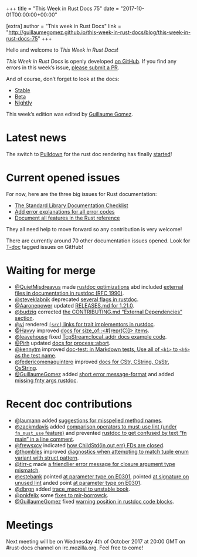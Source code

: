 +++
title = "This Week in Rust Docs 75"
date = "2017-10-01T00:00:00+00:00"

[extra]
author = "This week in Rust Docs"
link = "http://guillaumegomez.github.io/this-week-in-rust-docs/blog/this-week-in-rust-docs-75"
+++
<p>Hello and welcome to <em>This Week in Rust Docs</em>!</p>

<p><em>This Week in Rust Docs</em> is openly developed <a href="https://github.com/GuillaumeGomez/this-week-in-rust-docs">on GitHub</a>.
If you find any errors in this week’s issue, <a href="https://github.com/GuillaumeGomez/this-week-in-rust-docs/pulls">please submit a PR</a>.</p>

<p>And of course, don’t forget to look at the docs:</p>

<ul>
  <li><a href="https://doc.rust-lang.org/">Stable</a></li>
  <li><a href="https://doc.rust-lang.org/beta/">Beta</a></li>
  <li><a href="https://doc.rust-lang.org/nightly/">Nightly</a></li>
</ul>

<p>This week’s edition was edited by <a href="https://github.com/GuillaumeGomez">Guillaume Gomez</a>.</p>

<h1 id="latest-news">Latest news</h1>

<p>The switch to <a href="https://github.com/google/pulldown-cmark">Pulldown</a> for the rust doc rendering has finally <a href="https://github.com/rust-lang/rust/pull/41991">started</a>!</p>

<h1 id="current-opened-issues">Current opened issues</h1>

<p>For now, here are the three big issues for Rust documentation:</p>

<ul>
  <li><a href="https://github.com/rust-lang/rust/issues/29329">The Standard Library Documentation Checklist</a></li>
  <li><a href="https://github.com/rust-lang/rust/issues/32777">Add error explanations for all error codes</a></li>
  <li><a href="https://github.com/rust-lang-nursery/reference/issues/9">Document all features in the Rust reference</a></li>
</ul>

<p>They all need help to move forward so any contribution is very welcome!</p>

<p>There are currently around 70 other documentation issues opened. Look for <a href="https://github.com/rust-lang/rust/labels/T-doc">T-doc</a> tagged issues on GitHub!</p>

<h1 id="waiting-for-merge">Waiting for merge</h1>

<ul>
  <li><a href="https://github.com/QuietMisdreavus">@QuietMisdreavus</a> made <a href="https://github.com/rust-lang/rust/pull/44613">rustdoc optimizations</a> abd included <a href="https://github.com/rust-lang/rust/pull/44781">external files in documentation in rustdoc (RFC 1990)</a>.</li>
  <li><a href="https://github.com/steveklabnik">@steveklabnik</a> deprecated <a href="https://github.com/rust-lang/rust/pull/44138">several flags in rustdoc</a>.</li>
  <li><a href="https://github.com/Aaronepower">@Aaronepower</a> updated <a href="https://github.com/rust-lang/rust/pull/44481">RELEASES.md for 1.21.0</a>.</li>
  <li><a href="https://github.com/budziq">@budziq</a> corrected <a href="https://github.com/rust-lang/rust/pull/44664">the CONTRIBUTING.md “External Dependencies” section</a>.</li>
  <li><a href="https://github.com/vi">@vi</a> rendered <a href="https://github.com/rust-lang/rust/pull/44920"><code class="highlighter-rouge">[src]</code> links for trait implementors in rustdoc</a>.</li>
  <li><a href="https://github.com/Havvy">@Havvy</a> improved <a href="https://github.com/rust-lang/rust/pull/44897">docs for size_of::&lt;#[repr(C)]&gt; items</a>.</li>
  <li><a href="https://github.com/leavehouse">@leavehouse</a> fixed <a href="https://github.com/rust-lang/rust/pull/44913">TcpStream::local_addr docs example code</a>.</li>
  <li><a href="https://github.com/Pirh">@Pirh</a> updated <a href="https://github.com/rust-lang/rust/pull/44905">docs for process::abort</a>.</li>
  <li><a href="https://github.com/kennytm">@kennytm</a> improved <a href="https://github.com/rust-lang/rust/pull/44867">doc-test: in Markdown tests, Use all of <code class="highlighter-rouge">&lt;h1&gt;</code> to <code class="highlighter-rouge">&lt;h6&gt;</code> as the test name</a>.</li>
  <li><a href="https://github.com/federicomenaquintero">@federicomenaquintero</a> improved <a href="https://github.com/rust-lang/rust/pull/44855">docs for CStr, CString, OsStr, OsString</a>.</li>
  <li><a href="https://github.com/GuillaumeGomez">@GuillaumeGomez</a> added <a href="https://github.com/rust-lang/rust/pull/44636">short error message-format</a> and added <a href="https://github.com/rust-lang/rust/pull/44892">missing fnty args rustdoc</a>.</li>
</ul>

<h1 id="recent-doc-contributions">Recent doc contributions</h1>

<ul>
  <li><a href="https://github.com/laumann">@laumann</a> added <a href="https://github.com/rust-lang/rust/pull/44297">suggestions for misspelled method names</a>.</li>
  <li><a href="https://github.com/zackmdavis">@zackmdavis</a> added <a href="https://github.com/rust-lang/rust/pull/44103">comparison operators to must-use lint (under <code class="highlighter-rouge">fn_must_use</code> feature)</a> and prevented <a href="https://github.com/rust-lang/rust/pull/44713">rustdoc to get confused by text “fn main” in a line comment</a>.</li>
  <li><a href="https://github.com/frewsxcv">@frewsxcv</a> indicated <a href="https://github.com/rust-lang/rust/pull/44625">how ChildStd{in,out,err} FDs are closed</a>.</li>
  <li><a href="https://github.com/thombles">@thombles</a> improved <a href="https://github.com/rust-lang/rust/pull/44786">diagnostics when attempting to match tuple enum variant with struct pattern</a>.</li>
  <li><a href="https://github.com/tirr-c">@tirr-c</a> made <a href="https://github.com/rust-lang/rust/pull/44735">a friendlier error message for closure argument type mismatch</a>.</li>
  <li><a href="https://github.com/estebank">@estebank</a> pointed <a href="https://github.com/rust-lang/rust/pull/44782].">at parameter type on E0301</a>, pointed <a href="https://github.com/rust-lang/rust/pull/44847">at signature on unused lint</a> anded point <a href="https://github.com/rust-lang/rust/pull/44782">at parameter type on E0301</a>.</li>
  <li><a href="https://github.com/dbrgn">@dbrgn</a> added <a href="https://github.com/rust-lang/rust/pull/44944">trace_macros! to unstable book</a>.</li>
  <li><a href="https://github.com/pnkfelix">@pnkfelix</a> some <a href="https://github.com/rust-lang/rust/pull/44736">fixes to mir-borrowck</a>.</li>
  <li><a href="https://github.com/GuillaumeGomez">@GuillaumeGomez</a> fixed <a href="https://github.com/rust-lang/rust/pull/44789">warning position in rustdoc code blocks</a>.</li>
</ul>

<h1 id="meetings">Meetings</h1>

<p>Next meeting will be on Wednesday 4th of October 2017 at 20:00 GMT on #rust-docs channel on irc.mozilla.org. Feel free to come!</p>